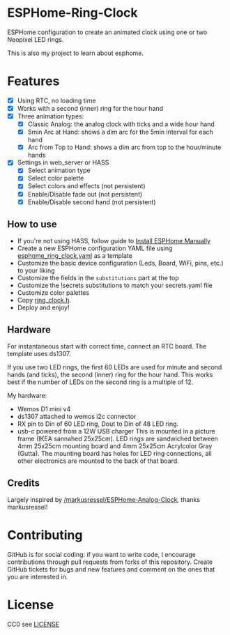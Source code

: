 # ESPHome-Ring-Clock
ESPHome configuration to create an animated clock using one or two Neopixel LED rings.

This is also my project to learn about esphome.

# Features

* [x] Using RTC, no loading time
* [x] Works with a second (inner) ring for the hour hand
* [x] Three animation types:
    * [x] Classic Analog: the analog clock with ticks and a wide hour hand
    * [x] 5min Arc at Hand: shows a dim arc for the 5min interval for each hand
    * [x] Arc from Top to Hand: shows a dim arc from top to the hour/minute hands
* [x] Settings in web\_server or HASS
    * [x] Select animation type
    * [x] Select color palette
    * [x] Select colors and effects (not persistent)
    * [x] Enable/Disable fade out (not persistent)
    * [x] Enable/Disable second hand (not persistent)

## How to use

* If you're not using HASS, follow guide to [Install ESPHome Manually](https://esphome.io/guides/installing_esphome)
* Create a new ESPHome configuration YAML file using [esphome_ring_clock.yaml](./esphome_ring_clock.yaml) as a template
* Customize the basic device configuration (Leds, Board, WiFi, pins, etc.) to your liking
* Customize the fields in the `substitutions` part at the top
* Customize the !secrets substitutions to match your secrets.yaml file
* Customize color palettes
* Copy [ring_clock.h](./ring_clock.h).
* Deploy and enjoy!

## Hardware

For instantaneous start with correct time, connect an RTC board. The template uses ds1307.

If you use two LED rings, the first 60 LEDs are used for minute and second hands (and ticks), the second (inner) ring for the hour hand. This works best if the number of LEDs on the second ring is a multiple of 12.

My hardware:
* Wemos D1 mini v4
* ds1307 attached to wemos i2c connector
* RX pin to Din of 60 LED ring, Dout to Din of 48 LED ring.
* usb-c powered from a 12W USB charger
This is mounted in a picture frame (IKEA sannahed 25x25cm).
LED rings are sandwiched between 4mm 25x25cm mounting board and 4mm 25x25cm Acrylcolor Gray (Gutta).
The mounting board has holes for LED ring connections, all other electronics are mounted to the back of that board.

## Credits

Largely inspired by [/markusressel/ESPHome-Analog-Clock](https://github.com/markusressel/ESPHome-Analog-Clock), thanks markusressel!

# Contributing

GitHub is for social coding: if you want to write code, I encourage contributions through pull requests from forks
of this repository. Create GitHub tickets for bugs and new features and comment on the ones that you are interested in.

# License

CC0 see [LICENSE](./LICENSE)

